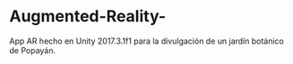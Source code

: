 # Augmented-Reality-
App AR hecho en Unity 2017.3.1f1 para la divulgación de un jardín botánico de Popayán.

